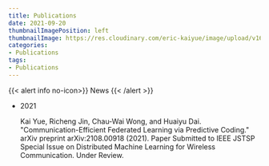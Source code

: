 ```yaml
---
title: Publications
date: 2021-09-20
thumbnailImagePosition: left
thumbnailImage: https://res.cloudinary.com/eric-kaiyue/image/upload/v1600775874/website/book_hcsc9k.png
categories:
- Publications
tags:
- Publications
---
```


{{< alert info no-icon>}}
News
{{< /alert >}}

<!--more-->
- 2021

    Kai Yue, Richeng Jin, Chau-Wai Wong, and Huaiyu Dai. "Communication-Efficient Federated Learning via Predictive Coding." arXiv preprint arXiv:2108.00918 (2021). Paper Submitted to IEEE JSTSP Special Issue on Distributed Machine Learning for Wireless Communication. Under Review.




